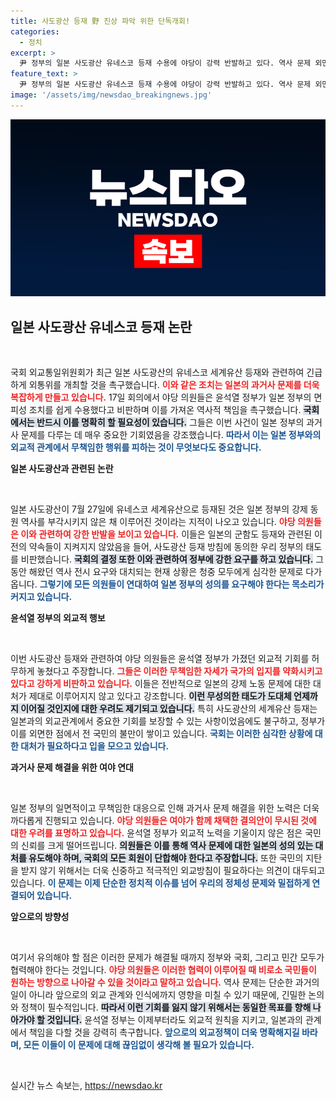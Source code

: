 ```yaml
---
title: 사도광산 등재 野 진상 파악 위한 단독개회!
categories:
  - 정치
excerpt: >
  尹 정부의 일본 사도광산 유네스코 등재 수용에 야당이 강력 반발하고 있다. 역사 문제 외면과 무책임한 대응을 비판하며 즉각적인 국회 회의를 촉구한 이들은, 외교적 기회를 놓친 정부의 무능하다는 경고를 잊지 말라고 강조했다.
feature_text: >
  尹 정부의 일본 사도광산 유네스코 등재 수용에 야당이 강력 반발하고 있다. 역사 문제 외면과 무책임한 대응을 비판하며 즉각적인 국회 회의를 촉구한 이들은, 외교적 기회를 놓친 정부의 무능하다는 경고를 잊지 말라고 강조했다.
image: '/assets/img/newsdao_breakingnews.jpg'
---
```


<p><img src="/assets/img/newsdao_breakingnews.jpg" alt="cryptoinkorea 속보" /></p>

<h2 data-ke-size="size26">일본 사도광산 유네스코 등재 논란</h2>

<p data-ke-size="size16">&nbsp;</p>국회 외교통일위원회가 최근 일본 사도광산의 유네스코 세계유산 등재와 관련하여 긴급하게 외통위를 개최할 것을 촉구했습니다. <b><span style="color: #ee2323;">이와 같은 조치는 일본의 과거사 문제를 더욱 복잡하게 만들고 있습니다.</span></b> 17일 회의에서 야당 의원들은 윤석열 정부가 일본 정부의 면피성 조치를 쉽게 수용했다고 비판하며 이를 가져온 역사적 책임을 촉구했습니다. <b><span style="background-color: #21538527;">국회에서는 반드시 이를 명확히 할 필요성이 있습니다.</span></b> 그들은 이번 사건이 일본 정부의 과거사 문제를 다루는 데 매우 중요한 기회였음을 강조했습니다. <b><span style="color: #1a5490;">따라서 이는 일본 정부와의 외교적 관계에서 무책임한 행위를 피하는 것이 무엇보다도 중요합니다.</span></b>

<b>일본 사도광산과 관련된 논란</b>

<p data-ke-size="size16">&nbsp;</p>일본 사도광산이 7월 27일에 유네스코 세계유산으로 등재된 것은 일본 정부의 강제 동원 역사를 부각시키지 않은 채 이루어진 것이라는 지적이 나오고 있습니다. <b><span style="color: #ee2323;">야당 의원들은 이와 관련하여 강한 반발을 보이고 있습니다.</span></b> 이들은 일본의 군함도 등재와 관련된 이전의 약속들이 지켜지지 않았음을 들어, 사도광산 등재 방침에 동의한 우리 정부의 태도를 비판했습니다. <b><span style="background-color: #21538527;">국회의 결정 또한 이와 관련하여 정부에 강한 요구를 하고 있습니다.</span></b> 그동안 해왔던 역사 전시 요구와 대치되는 현재 상황은 청중 모두에게 심각한 문제로 다가옵니다. <b><span style="color: #1a5490;">그렇기에 모든 의원들이 연대하여 일본 정부의 성의를 요구해야 한다는 목소리가 커지고 있습니다.</span></b> 

<b>윤석열 정부의 외교적 행보</b>

<p data-ke-size="size16">&nbsp;</p>이번 사도광산 등재와 관련하여 야당 의원들은 윤석열 정부가 가졌던 외교적 기회를 허무하게 놓쳤다고 주장합니다. <b><span style="color: #ee2323;">그들은 이러한 무책임한 자세가 국가의 입지를 약화시키고 있다고 강하게 비판하고 있습니다.</span></b> 이들은 전반적으로 일본의 강제 노동 문제에 대한 대처가 제대로 이루어지지 않고 있다고 강조합니다. <b><span style="background-color: #21538527;">이런 무성의한 태도가 도대체 언제까지 이어질 것인지에 대한 우려도 제기되고 있습니다.</span></b> 특히 사도광산의 세계유산 등재는 일본과의 외교관계에서 중요한 기회를 보장할 수 있는 사항이었음에도 불구하고, 정부가 이를 외면한 점에서 전 국민의 불만이 쌓이고 있습니다. <b><span style="color: #1a5490;">국회는 이러한 심각한 상황에 대한 대처가 필요하다고 입을 모으고 있습니다.</span></b> 

<b>과거사 문제 해결을 위한 여야 연대</b>

<p data-ke-size="size16">&nbsp;</p>일본 정부의 일면적이고 무책임한 대응으로 인해 과거사 문제 해결을 위한 노력은 더욱 까다롭게 진행되고 있습니다. <b><span style="color: #ee2323;">야당 의원들은 여야가 함께 채택한 결의안이 무시된 것에 대한 우려를 표명하고 있습니다.</span></b> 윤석열 정부가 외교적 노력을 기울이지 않은 점은 국민의 신뢰를 크게 떨어뜨립니다. <b><span style="background-color: #21538527;">의원들은 이를 통해 역사 문제에 대한 일본의 성의 있는 대처를 유도해야 하며, 국회의 모든 회원이 단합해야 한다고 주장합니다.</span></b> 또한 국민의 지탄을 받지 않기 위해서는 더욱 신중하고 적극적인 외교방침이 필요하다는 의견이 대두되고 있습니다. <b><span style="color: #1a5490;">이 문제는 이제 단순한 정치적 이슈를 넘어 우리의 정체성 문제와 밀접하게 연결되어 있습니다.</span></b>

<b>앞으로의 방향성</b>

<p data-ke-size="size16">&nbsp;</p>여기서 유의해야 할 점은 이러한 문제가 해결될 때까지 정부와 국회, 그리고 민간 모두가 협력해야 한다는 것입니다. <b><span style="color: #ee2323;">야당 의원들은 이러한 협력이 이루어질 때 비로소 국민들이 원하는 방향으로 나아갈 수 있을 것이라고 말하고 있습니다.</span></b> 역사 문제는 단순한 과거의 일이 아니라 앞으로의 외교 관계와 인식에까지 영향을 미칠 수 있기 때문에, 긴밀한 논의와 정책이 필수적입니다. <b><span style="background-color: #21538527;">따라서 이런 기회를 잃지 않기 위해서는 동일한 목표를 향해 나아가야 할 것입니다.</span></b> 윤석열 정부는 이제부터라도 외교적 원칙을 지키고, 일본과의 관계에서 책임을 다할 것을 강력히 촉구합니다. <b><span style="color: #1a5490;">앞으로의 외교정책이 더욱 명확해지길 바라며, 모든 이들이 이 문제에 대해 끊임없이 생각해 볼 필요가 있습니다.</span></b>

<p data-ke-size="size16">&nbsp;</p>
실시간 뉴스 속보는, <a href="https://newsdao.kr" rel="dofollow">https://newsdao.kr</a>


